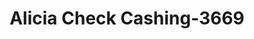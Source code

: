 ---
f_zip-code: 95948
f_state-code: CA
title: Alicia Check Cashing-3669
f_phone: 530-846-7811
f_city-only: Gridley
f_address: 1544 State Highway 99 Gridley
f_location-unique-id: '3669'
slug: alicia-check-cashing-3669
updated-on: '2024-05-30T13:46:58.046Z'
created-on: '2024-05-30T13:36:59.803Z'
published-on: '2024-05-30T13:54:32.469Z'
f_city-state: cms/city/gridley-ca.md
f_company: cms/company/alicia-check-cashing.md
f_state: cms/state/california.md
layout: '[payday-loan].html'
tags: payday-loan
---